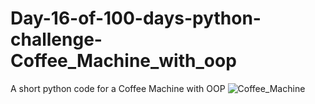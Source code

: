 # Day-16-of-100-days-python-challenge-Coffee_Machine_with_oop
A short python code for a Coffee Machine with OOP
![Coffee_Machine](https://github.com/user-attachments/assets/9ba9f090-d736-4611-97ea-852d55ccde77)
